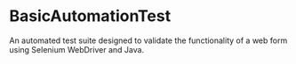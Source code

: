 # BasicAutomationTest
An automated test suite designed to validate the functionality of a web form using Selenium WebDriver and Java. 

